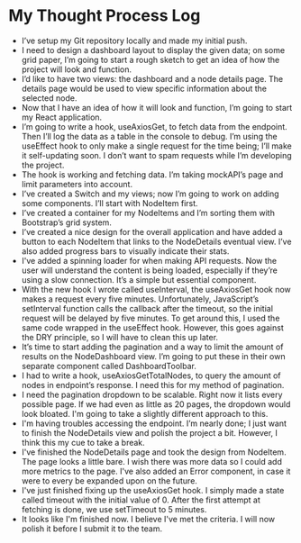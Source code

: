# My Thought Process Log

- I’ve setup my Git repository locally and made my initial push.
- I need to design a dashboard layout to display the given data; on some grid paper, I’m going to start a rough sketch to get an idea of how the project will look and function.
- I’d like to have two views: the dashboard and a node details page. The details page would be used to view specific information about the selected node.
- Now that I have an idea of how it will look and function, I’m going to start my React application.
- I’m going to write a hook, useAxiosGet, to fetch data from the endpoint. Then I’ll log the data as a table in the console to debug. I’m using the useEffect hook to only make a single request for the time being; I’ll make it self-updating soon. I don’t want to spam requests while I’m developing the project.
- The hook is working and fetching data. I’m taking mockAPI’s page and limit parameters into account.
- I’ve created a Switch and my views; now I’m going to work on adding some components. I’ll start with NodeItem first.
- I’ve created a container for my NodeItems and I’m sorting them with Bootstrap’s grid system.
- I’ve created a nice design for the overall application and have added a button to each NodeItem that links to the NodeDetails eventual view. I’ve also added progress bars to visually indicate their stats.
- I've added a spinning loader for when making API requests. Now the user will understand the content is being loaded, especially if they’re using a slow connection. It’s a simple but essential component.
- With the new hook I wrote called useInterval, the useAxiosGet hook now makes a request every five minutes. Unfortunately, JavaScript’s setInterval function calls the callback after the timeout, so the initial request will be delayed by five minutes. To get around this, I used the same code wrapped in the useEffect hook. However, this goes against the DRY principle, so I will have to clean this up later.
- It’s time to start adding the pagination and a way to limit the amount of results on the NodeDashboard view. I’m going to put these in their own separate component called DashboardToolbar.
- I had to write a hook, useAxiosGetTotalNodes, to query the amount of nodes in endpoint’s response. I need this for my method of pagination.
- I need the pagination dropdown to be scalable. Right now it lists every possible page. If we had even as little as 20 pages, the dropdown would look bloated. I'm going to take a slightly different approach to this.
- I'm having troubles accessing the endpoint. I’m nearly done; I just want to finish the NodeDetails view and polish the project a bit. However, I think this my cue to take a break.
- I've finished the NodeDetails page and took the design from NodeItem. The page looks a little bare. I wish there was more data so I could add more metrics to the page. I've also added an Error component, in case it were to every be expanded upon on the future.
- I've just finished fixing up the useAxiosGet hook. I simply made a state called timeout with the initial value of 0. After the first attempt at fetching is done, we use setTimeout to 5 minutes.
- It looks like I'm finished now. I believe I've met the criteria. I will now polish it before I submit it to the team.